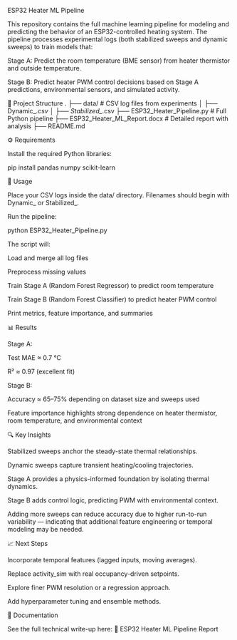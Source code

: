 ESP32 Heater ML Pipeline

This repository contains the full machine learning pipeline for modeling and predicting the behavior of an ESP32-controlled heating system.
The pipeline processes experimental logs (both stabilized sweeps and dynamic sweeps) to train models that:

Stage A: Predict the room temperature (BME sensor) from heater thermistor and outside temperature.

Stage B: Predict heater PWM control decisions based on Stage A predictions, environmental sensors, and simulated activity.

📂 Project Structure
.
├── data/                  # CSV log files from experiments
│   ├── Dynamic_*.csv
│   ├── Stabilized_*.csv
├── ESP32_Heater_Pipeline.py   # Full Python pipeline
├── ESP32_Heater_ML_Report.docx  # Detailed report with analysis
├── README.md

⚙️ Requirements

Install the required Python libraries:

pip install pandas numpy scikit-learn

🚀 Usage

Place your CSV logs inside the data/ directory.
Filenames should begin with Dynamic_ or Stabilized_.

Run the pipeline:

python ESP32_Heater_Pipeline.py


The script will:

Load and merge all log files

Preprocess missing values

Train Stage A (Random Forest Regressor) to predict room temperature

Train Stage B (Random Forest Classifier) to predict heater PWM control

Print metrics, feature importance, and summaries

📊 Results

Stage A:

Test MAE ≈ 0.7 °C

R² ≈ 0.97 (excellent fit)

Stage B:

Accuracy ≈ 65–75% depending on dataset size and sweeps used

Feature importance highlights strong dependence on heater thermistor, room temperature, and environmental context

🔍 Key Insights

Stabilized sweeps anchor the steady-state thermal relationships.

Dynamic sweeps capture transient heating/cooling trajectories.

Stage A provides a physics-informed foundation by isolating thermal dynamics.

Stage B adds control logic, predicting PWM with environmental context.

Adding more sweeps can reduce accuracy due to higher run-to-run variability — indicating that additional feature engineering or temporal modeling may be needed.

📈 Next Steps

Incorporate temporal features (lagged inputs, moving averages).

Replace activity_sim with real occupancy-driven setpoints.

Explore finer PWM resolution or a regression approach.

Add hyperparameter tuning and ensemble methods.

📝 Documentation

See the full technical write-up here:
📄 ESP32 Heater ML Pipeline Report
